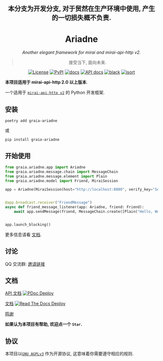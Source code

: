 <div align="center">

## 本分支为开发分支, 对于贸然在生产环境中使用, 产生的一切损失概不负责.

# Ariadne

_Another elegant framework for mirai and mirai-api-http v2._

> 接受当下, 面向未来.

</div>

<p align="center">
  <a href="https://github.com/GraiaProject/Ariadne/blob/master/LICENSE"><img alt="License" src="https://img.shields.io/github/license/GraiaProject/Ariadne"></a>
  <a href="https://pypi.org/project/graia-ariadne-dev"><img alt="PyPI" src="https://img.shields.io/pypi/v/graia-ariadne-dev" /></a>
  <a href="https://graia.readthedocs.io/zh_CN/latest"><img alt="docs" src="https://img.shields.io/badge/文档-readthedocs-black" /></a>
  <a href="https://graiaproject.github.io/Ariadne/"><img alt="API docs" src="https://img.shields.io/badge/API_文档-GitHub_Pages-black"></a>
  <a href="https://github.com/psf/black"><img src="https://img.shields.io/badge/code%20style-black-000000.svg" alt="black" /></a>
  <a href="https://pycqa.github.io/isort/"><img src="https://img.shields.io/badge/%20imports-isort-%231674b1?style=flat&labelColor=ef8336" alt="isort"/></a>

</p>

**本项目适用于 mirai-api-http 2.0 以上版本**.

一个适用于 [`mirai-api-http v2`](https://github.com/project-mirai/mirai-api-http) 的 Python 开发框架.

## 安装

`poetry add graia-ariadne`

或

`pip install graia-ariadne`

## 开始使用

```python
from graia.ariadne.app import Ariadne
from graia.ariadne.message.chain import MessageChain
from graia.ariadne.message.element import Plain
from graia.ariadne.model import Friend, MiraiSession

app = Ariadne(MiraiSession(host="http://localhost:8080", verify_key="ServiceVerifyKey", account=123456789))


@app.broadcast.receiver("FriendMessage")
async def friend_message_listener(app: Ariadne, friend: Friend):
    await app.sendMessage(friend, MessageChain.create([Plain("Hello, World!")]))


app.launch_blocking()
```

更多信息请看 [文档](https://graia-dev.readthedocs.io/zh_CN/latest/).

## 讨论

QQ 交流群: [邀请链接](https://jq.qq.com/?_wv=1027&k=VXp6plBD)

## 文档

[API 文档](https://graiaproject.github.io/Ariadne/)
[![PDoc Deploy](https://img.shields.io/github/deployments/GraiaProject/Ariadne/github-pages)](https://graiaproject.github.io/Ariadne/)

[文档](https://graia-dev.readthedocs.io/zh_CN/latest/)
[![Read The Docs Deploy](https://readthedocs.org/projects/graia/badge/?version=latest)](https://graia.readthedocs.io/zh_CN/latest/)

[鸣谢](https://graia-dev.readthedocs.io/zh_CN/latest/appendix/credits)

**如果认为本项目有帮助, 欢迎点一个 `Star`.**

## 协议

本项目以[`GNU AGPLv3`](https://choosealicense.com/licenses/agpl-3.0/) 作为开源协议, 这意味着你需要遵守相应的规则.
